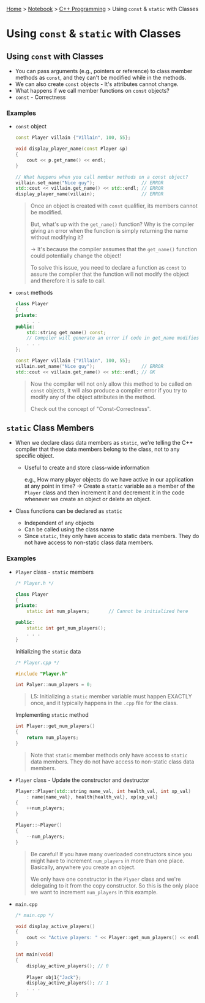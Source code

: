 <a href="../../">Home</a> > <a href="../notebook">Notebook</a> > <a href="./">C++ Programming</a> > Using `const` & `static` with  Classes

# Using `const` & `static` with  Classes



## Using `const` with Classes

* You can pass arguments (e.g., pointers or reference) to class member methods as `const`, and they can't be modified while in the methods.
* We can also create `const` objects - It's attributes cannot change.
* What happens if we call member functions on `const` objects?
* `const` - Correctness

### Examples

* `const` object

  ```cpp
  const Player villain {"Villain", 100, 55};
  
  void display_player_name(const Player &p)
  {
      cout << p.get_name() << endl;
  }
  
  // What happens when you call member methods on a const object?
  villain.set_name("Nice guy");					// ERROR
  std::cout << villain.get_name() << std::endl;	// ERROR
  display_player_name(villain);					// ERROR
  ```

  > Once an object is created with `const` qualifier, its members cannot be modified.
  >
  > But, what's up with the `get_name()` function? Why is the compiler giving an error when the function is simply returning the name without modifying it?
  >
  > $\to$ It's because the compiler assumes that the `get_name()` function could potentially change the object!
  >
  > To solve this issue, you need to declare a function as `const` to assure the compiler that the function will not modify the object and therefore it is safe to call.

* `const` methods

  ```cpp
  class Player
  {
  private:
      . . .
  public:
      std::string get_name() const;
      // Compiler will generate an error if code in get_name modifies this object
      . . .
  };
  
  const Player villain {"Villain", 100, 55};
  villain.set_name("Nice guy");					// ERROR
  std::cout << villain.get_name() << std::endl;	// OK
  ```
  
  > Now the compiler will not only allow this method to be called on `const` objects, it will also produce a compiler error if you try to modify any of the object attributes in the method.
  >
  > Check out the concept of "Const-Correctness".



## `static` Class Members

* When we declare class data members as `static`, we're telling the C++ compiler that these data members belong to the class, not to any specific object.
  * Useful to create and store class-wide information
  
    e.g., How many player objects do we have active in our application at any point in time? $\to$ Create a `static` variable as a member of the `Player` class and then increment it and decrement it in the code whenever we create an object or delete an object.
  
* Class functions can be declared as `static`
  * Independent of any objects
  * Can be called using the class name
  * Since `static`, they only have access to static data members. They do not have access to non-static class data members.

### Examples

* `Player` class -  `static` members

  ```cpp
  /* Player.h */
  
  class Player
  {
  private:
      static int num_players;		// Cannot be initialized here
  
  public:
      static int get_num_players();	
      . . .
  }
  ```

  Initializing the `static` data

  ```cpp
  /* Player.cpp */
  
  #include "Player.h"
  
  int Palyer::num_players = 0;
  ```

  > L5: Initializing a `static` member variable must happen EXACTLY once, and it typically happens in the `.cpp` file for the class.

  Implementing `static` method

  ```cpp
  int Player::get_num_players()
  {
      return num_players;
  }
  ```

  > Note that `static` member methods only have access to `static` data members. They do not have access to non-static class data members.

* `Player` class - Update the constructor and destructor

  ```cpp
  Player::Player(std::string name_val, int health_val, int xp_val)
      : name{name_val}, health{health_val}, xp{xp_val}
  {
      ++num_players;
  }
  
  Player::~Player()
  {
      --num_players;
  }
  ```
  
  > Be careful! If you have many overloaded constructors since you might have to increment `num_players` in more than one place. Basically, anywhere you create an object. 
  >
  > We only have one constructor in the `Plyaer` class and we're delegating to it from the copy constructor. So this is the only place we want to increment `num_players` in this example.
  
* `main.cpp`

  ```cpp
  /* main.cpp */
  
  void display_active_players()
  {
      cout << "Active players: " << Player::get_num_players() << endl;
  }
  
  int main(void)
  {
      display_active_players();	// 0
      
      Player obj1{"Jack"};
      display_active_players();	// 1
      . . .
  }
  ```
